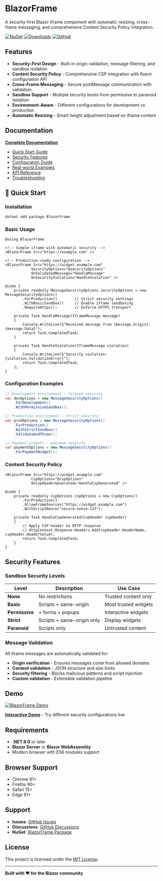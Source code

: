 # BlazorFrame

A security-first Blazor iframe component with automatic resizing, cross-frame messaging, and comprehensive Content Security Policy integration.

[![NuGet](https://img.shields.io/nuget/v/BlazorFrame.svg)](https://www.nuget.org/packages/BlazorFrame)
[![Downloads](https://img.shields.io/nuget/dt/BlazorFrame.svg)](https://www.nuget.org/packages/BlazorFrame)
[![GitHub](https://img.shields.io/github/license/Tim-Maes/BlazorFrame.svg)](https://github.com/Tim-Maes/BlazorFrame/blob/main/LICENSE.txt)

## Features

- **Security-First Design** - Built-in origin validation, message filtering, and sandbox isolation
- **Content Security Policy** - Comprehensive CSP integration with fluent configuration API
- **Cross-Frame Messaging** - Secure postMessage communication with validation
- **Sandbox Support** - Multiple security levels from permissive to paranoid isolation
- **Environment-Aware** - Different configurations for development vs production
- **Automatic Resizing** - Smart height adjustment based on iframe content

## Documentation

**[Complete Documentation](https://github.com/Tim-Maes/BlazorFrame/tree/main/docs)**

- [Quick Start Guide](https://github.com/Tim-Maes/BlazorFrame/tree/main/docs/getting-started/quick-start.md)
- [Security Features](https://github.com/Tim-Maes/BlazorFrame/tree/main/docs/security)
- [Configuration Guide](https://github.com/Tim-Maes/BlazorFrame/tree/main/docs/configuration)  
- [Real-world Examples](https://github.com/Tim-Maes/BlazorFrame/tree/main/docs/examples)
- [API Reference](https://github.com/Tim-Maes/BlazorFrame/tree/main/docs/api)
- [Troubleshooting](https://github.com/Tim-Maes/BlazorFrame/tree/main/docs/advanced/troubleshooting.md)

## :rocket: Quick Start

### Installation

```bash
dotnet add package BlazorFrame
```

### Basic Usage

```razor
@using BlazorFrame

<!-- Simple iframe with automatic security -->
<BlazorFrame Src="https://example.com" />

<!-- Production-ready configuration -->
<BlazorFrame Src="https://widget.example.com"
            SecurityOptions="@securityOptions"
            OnValidatedMessage="HandleMessage"
            OnSecurityViolation="HandleViolation" />

@code {
    private readonly MessageSecurityOptions securityOptions = new MessageSecurityOptions()
        .ForProduction()        // Strict security settings
        .WithBasicSandbox()     // Enable iframe sandboxing
        .RequireHttps();        // Enforce HTTPS transport
        
    private Task HandleMessage(IframeMessage message)
    {
        Console.WriteLine($"Received message from {message.Origin}: {message.Data}");
        return Task.CompletedTask;
    }

    private Task HandleViolation(IframeMessage violation)
    {
        Console.WriteLine($"Security violation: {violation.ValidationError}");
        return Task.CompletedTask;
    };
}
```

### Configuration Examples

```csharp
// Development environment - relaxed security
var devOptions = new MessageSecurityOptions()
    .ForDevelopment()
    .WithPermissiveSandbox();

// Production environment - strict security
var prodOptions = new MessageSecurityOptions()
    .ForProduction()
    .WithStrictSandbox()
    .ValidateAndThrow();

// Payment widgets - maximum security
var paymentOptions = new MessageSecurityOptions()
    .ForPaymentWidget();
```

### Content Security Policy

```razor
<BlazorFrame Src="https://widget.example.com"
            CspOptions="@cspOptions"
            OnCspHeaderGenerated="HandleCspGenerated" />

@code {
    private readonly CspOptions cspOptions = new CspOptions()
        .ForProduction()
        .AllowFrameSources("https://widget.example.com")
        .WithScriptNonce("secure-nonce-123");
        
    private Task HandleCspGenerated(CspHeader cspHeader)
    {
        // Apply CSP header to HTTP response
        // HttpContext.Response.Headers.Add(cspHeader.HeaderName, cspHeader.HeaderValue);
        return Task.CompletedTask;
    }
}
```

## Security Features

### Sandbox Security Levels

| Level | Description | Use Case |
|-------|-------------|----------|
| **None** | No restrictions | Trusted content only |
| **Basic** | Scripts + same-origin | Most trusted widgets |
| **Permissive** | + forms + popups | Interactive widgets |
| **Strict** | Scripts + same-origin only | Display widgets |
| **Paranoid** | Scripts only | Untrusted content |

### Message Validation

All iframe messages are automatically validated for:
- **Origin verification** - Ensures messages come from allowed domains
- **Content validation** - JSON structure and size limits
- **Security filtering** - Blocks malicious patterns and script injection
- **Custom validation** - Extensible validation pipeline

## Demo

[![BlazorFrame Demo](https://github.com/user-attachments/assets/106e02f8-5b7a-4a02-9748-b5fc1f540168)](https://github.com/Tim-Maes/BlazorFrameDemo)

**[Interactive Demo](https://github.com/Tim-Maes/BlazorFrameDemo)** - Try different security configurations live

## Requirements

- **.NET 8.0** or later
- **Blazor Server** or **Blazor WebAssembly**
- Modern browser with ES6 modules support

## Browser Support

- Chrome 91+
- Firefox 90+  
- Safari 15+
- Edge 91+

## Support

- **Issues**: [GitHub Issues](https://github.com/Tim-Maes/BlazorFrame/issues)
- **Discussions**: [GitHub Discussions](https://github.com/Tim-Maes/BlazorFrame/discussions)  
- **NuGet**: [BlazorFrame Package](https://www.nuget.org/packages/BlazorFrame)

## License

This project is licensed under the [MIT License](LICENSE.txt).

---

**Built with :heart: for the Blazor community**
